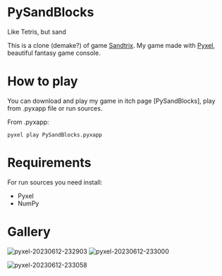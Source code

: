 # PySandBlocks
Like Tetris, but sand

This is a clone (demake?) of game [Sandtrix](https://mslivo.itch.io/sandtrix). My game made with [Pyxel](https://github.com/kitao/pyxel), beautiful fantasy game console.

# How to play
You can download and play my game in itch page [PySandBlocks], play from .pyxapp file or run sources.

From .pyxapp:
```
pyxel play PySandBlocks.pyxapp
```

# Requirements
For run sources you need install:
- Pyxel
- NumPy

# Gallery
![pyxel-20230612-232903](https://github.com/waffflezz/PySandBlocks/assets/56751225/57c49757-376f-41de-9ee5-73bbe4d98d1c)
![pyxel-20230612-233000](https://github.com/waffflezz/PySandBlocks/assets/56751225/bcab696b-7385-4e69-a2c5-c023e8f4b3d7)

![pyxel-20230612-233058](https://github.com/waffflezz/PySandBlocks/assets/56751225/ced00c86-e941-4f21-8ef2-b4b8ac4d6f12)

